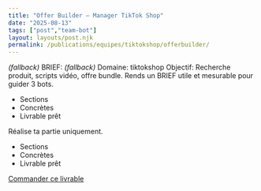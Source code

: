 ```yaml
---
title: "Offer Builder — Manager TikTok Shop"
date: "2025-08-13"
tags: ["post","team-bot"]
layout: layouts/post.njk
permalink: /publications/equipes/tiktokshop/offerbuilder/
---
```

*(fallback)* BRIEF:
*(fallback)* Domaine: tiktokshop
Objectif: Recherche produit, scripts vidéo, offre bundle.
Rends un BRIEF utile et mesurable pour guider 3 bots.

- Sections
- Concrètes
- Livrable prêt

Réalise ta partie uniquement.

- Sections
- Concrètes
- Livrable prêt

<p><a class="btn" href="https://pancarte.gumroad.com/l/tt-offerbuilder?checkout=true" target="_blank" rel="noopener">Commander ce livrable</a></p>
